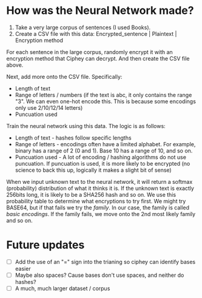 # How was the Neural Network made?
1. Take a very large corpus of sentences (I used Books).
2. Create a CSV file with this data:
Encrypted_sentence | Plaintext | Encryption method

For each sentence in the large corpus, randomly encrypt it with an encryption method that Ciphey can decrypt. And then create the CSV file above.

Next, add more onto the CSV file. Specifically:
* Length of text
* Range of letters / numbers (if the text is abc, it only contains the range "3". We can even one-hot encode this. This is because some encodings only use 2/10/12/14 letters)
* Puncuation used

Train the neural network using this data. The logic is as follows:
* Length of text - hashes follow specific lengths
* Range of letters - encodings often have a limited alphabet. For example, binary has a range of 2 (0 and 1). Base 10 has a range of 10, and so on.
* Puncuation used - A lot of encoding / hashing algorithms do not use puncuation. If puncuation is used, it is more likely to be encrypted (no science to back this up, logically it makes a slight bit of sense)

When we input unknown text to the neural network, it will return a softmax (probability) distribution of what it thinks it is.
If the unknown text is exactly 256bits long, it is likely to be a SHA256 hash and so on. 
We use this probability table to determine what encryptions to try first. We might try BASE64, but if that fails we try the _family_. In our case, the family is called _basic encodings_.
If the family fails, we move onto the 2nd most likely family and so on.

# Future updates
- [ ] Add the use of an "=" sign into the trianing so ciphey can identify bases easier
- [ ] Maybe also spaces? Cause bases don't use spaces, and neither do hashes?
- [ ] A much, much larger dataset / corpus